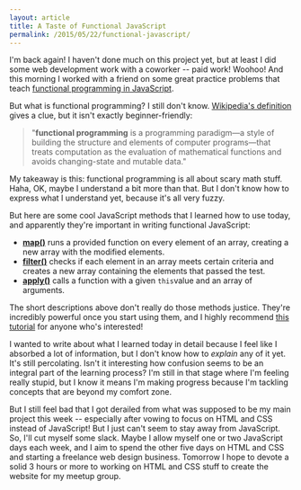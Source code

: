 ```yaml
---
layout: article
title: A Taste of Functional JavaScript
permalink: /2015/05/22/functional-javascript/
---
```


I'm back again! I haven't done much on this project yet, but at least I did some web development work with a coworker -- paid work! Woohoo! And this morning I worked with a friend on some great practice problems that teach [functional programming in JavaScript](http://reactive-extensions.github.io/learnrx/). 

But what is functional programming? I still don't know. [Wikipedia's definition](http://en.wikipedia.org/wiki/Functional_programming) gives a clue, but it isn't exactly beginner-friendly:

>"**functional programming** is a programming paradigm—a style of building the structure and elements of computer programs—that treats computation as the evaluation of mathematical functions and avoids changing-state and mutable data."

My takeaway is this: functional programming is all about scary math stuff. Haha, OK, maybe I understand a bit more than that. But I don't know how to express what I understand yet, because it's all very fuzzy.

But here are some cool JavaScript methods that I learned how to use today, and apparently they're important in writing functional JavaScript:

- [**map()**](https://developer.mozilla.org/en-US/docs/Web/JavaScript/Reference/Global_Objects/Array/map) runs a provided function on every element of an array, creating a new array with the modified elements.
- [**filter()**](https://developer.mozilla.org/en-US/docs/Web/JavaScript/Reference/Global_Objects/Array/filter) checks if each element in an array meets certain criteria and creates a new array containing the elements that passed the test.
- [**apply()**](https://developer.mozilla.org/en-US/docs/Web/JavaScript/Reference/Global_Objects/Function/apply) calls a function with a given `this`value and an array of arguments.

The short descriptions above don't really do those methods justice. They're incredibly powerful once you start using them, and I highly recommend [this tutorial](http://reactive-extensions.github.io/learnrx/) for anyone who's interested!

I wanted to write about what I learned today in detail because I feel like I absorbed a lot of information, but I don't know how to *explain* any of it yet. It's still percolating. Isn't it interesting how confusion seems to be an integral part of the learning process? I'm still in that stage where I'm feeling really stupid, but I know it means I'm making progress because I'm tackling concepts that are beyond my comfort zone.

But I still feel bad that I got derailed from what was supposed to be my main project this week -- especially after vowing to focus on HTML and CSS instead of JavaScript! But I just can't seem to stay away from JavaScript. So, I'll cut myself some slack. Maybe I allow myself one or two JavaScript days each week, and I aim to spend the other five days on HTML and CSS and starting a freelance web design business. Tomorrow I hope to devote a solid 3 hours or more to working on HTML and CSS stuff to create the website for my meetup group.